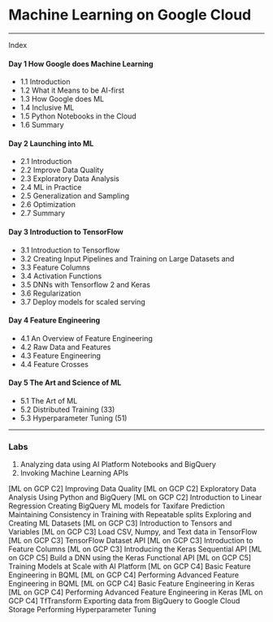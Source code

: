 # Machine Learning on Google Cloud

---

Index

#### Day 1 How Google does Machine Learning
- 1.1 Introduction
- 1.2 What it Means to be AI-first
- 1.3 How Google does ML
- 1.4 Inclusive ML
- 1.5 Python Notebooks in the Cloud
- 1.6 Summary

#### Day 2 Launching into ML
- 2.1 Introduction
- 2.2 Improve Data Quality
- 2.3 Exploratory Data Analysis
- 2.4 ML in Practice
- 2.5 Generalization and Sampling
- 2.6 Optimization
- 2.7 Summary

#### Day 3 Introduction to TensorFlow
- 3.1 Introduction to Tensorflow
- 3.2 Creating Input Pipelines and Training on Large Datasets and 
- 3.3 Feature Columns
- 3.4 Activation Functions
- 3.5 DNNs with Tensorflow 2 and Keras
- 3.6 Regularization
- 3.7 Deploy models for scaled serving

#### Day 4 Feature Engineering
- 4.1 An Overview of Feature Engineering
- 4.2 Raw Data and  Features
- 4.3 Feature Engineering 
- 4.4 Feature Crosses

#### Day 5 The Art and Science of ML
- 5.1 The Art of ML 
- 5.2 Distributed Training (33)
- 5.3 Hyperparameter Tuning (51)

---

### Labs

1. Analyzing data using AI Platform Notebooks and BigQuery
2. Invoking Machine Learning APIs

[ML on GCP C2] Improving Data Quality
[ML on GCP C2] Exploratory Data Analysis Using Python and BigQuery
[ML on GCP C2] Introduction to Linear Regression
Creating BigQuery ML models for Taxifare Prediction
Maintaining Consistency in Training with Repeatable splits
Exploring and Creating ML Datasets
[ML on GCP C3] Introduction to Tensors and Variables
[ML on GCP C3] Load CSV, Numpy, and Text data in TensorFlow
[ML on GCP C3] TensorFlow Dataset API
[ML on GCP C3] Introduction to Feature Columns
[ML on GCP C3] Introducing the Keras Sequential API
[ML on GCP C5] Build a DNN using the Keras Functional API
[ML on GCP C5] Training Models at Scale with AI Platform
[ML on GCP C4] Basic Feature Engineering in BQML
[ML on GCP C4] Performing Advanced Feature Engineering in BQML
[ML on GCP C4] Basic Feature Engineering in Keras
[ML on GCP C4] Performing Advanced Feature Engineering in Keras
[ML on GCP C4] TfTransform
Exporting data from BigQuery to Google Cloud Storage
Performing Hyperparameter Tuning

